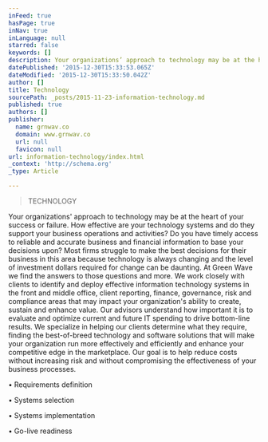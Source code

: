 ```yaml
---
inFeed: true
hasPage: true
inNav: true
inLanguage: null
starred: false
keywords: []
description: Your organizations’ approach to technology may be at the heart of your success or failure. How effective are your technology systems and do they support your bu
datePublished: '2015-12-30T15:33:53.065Z'
dateModified: '2015-12-30T15:33:50.042Z'
author: []
title: Technology
sourcePath: _posts/2015-11-23-information-technology.md
published: true
authors: []
publisher:
  name: grnwav.co
  domain: www.grnwav.co
  url: null
  favicon: null
url: information-technology/index.html
_context: 'http://schema.org'
_type: Article

---
```

> TECHNOLOGY

Your organizations' approach to technology may be at the heart of your success or failure. How effective are your technology systems and do they support your business operations and activities? Do you have timely access to reliable and accurate business and financial information to base your decisions upon? Most firms struggle to make the best decisions for their business in this area because technology is always changing and the level of investment dollars required for change can be daunting.   At Green Wave we find the answers to those questions and more. We work closely with clients to identify and deploy effective information technology systems in the front and middle office, client reporting, finance, governance, risk and compliance areas that may impact your organization's ability to create, sustain and enhance value. Our advisors understand how important it is to evaluate and optimize current and future IT spending to drive bottom-line results.   We specialize in helping our clients determine what they require, finding the best-of-breed technology and software solutions that will make your organization run more effectively and efficiently and enhance your competitive edge in the marketplace. Our goal is to help reduce costs without increasing risk and without compromising the effectiveness of your business processes.     

• Requirements definition   

• Systems selection   

• Systems implementation   

• Go-live readiness